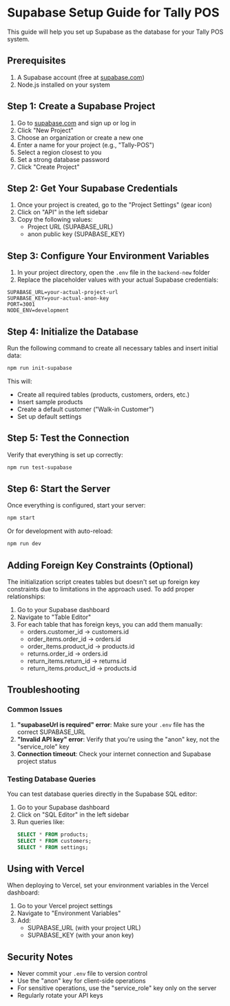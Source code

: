 # Supabase Setup Guide for Tally POS

This guide will help you set up Supabase as the database for your Tally POS system.

## Prerequisites

1. A Supabase account (free at [supabase.com](https://supabase.com/))
2. Node.js installed on your system

## Step 1: Create a Supabase Project

1. Go to [supabase.com](https://supabase.com/) and sign up or log in
2. Click "New Project"
3. Choose an organization or create a new one
4. Enter a name for your project (e.g., "Tally-POS")
5. Select a region closest to you
6. Set a strong database password
7. Click "Create Project"

## Step 2: Get Your Supabase Credentials

1. Once your project is created, go to the "Project Settings" (gear icon)
2. Click on "API" in the left sidebar
3. Copy the following values:
   - Project URL (SUPABASE_URL)
   - anon public key (SUPABASE_KEY)

## Step 3: Configure Your Environment Variables

1. In your project directory, open the `.env` file in the `backend-new` folder
2. Replace the placeholder values with your actual Supabase credentials:

```env
SUPABASE_URL=your-actual-project-url
SUPABASE_KEY=your-actual-anon-key
PORT=3001
NODE_ENV=development
```

## Step 4: Initialize the Database

Run the following command to create all necessary tables and insert initial data:

```bash
npm run init-supabase
```

This will:
- Create all required tables (products, customers, orders, etc.)
- Insert sample products
- Create a default customer ("Walk-in Customer")
- Set up default settings

## Step 5: Test the Connection

Verify that everything is set up correctly:

```bash
npm run test-supabase
```

## Step 6: Start the Server

Once everything is configured, start your server:

```bash
npm start
```

Or for development with auto-reload:

```bash
npm run dev
```

## Adding Foreign Key Constraints (Optional)

The initialization script creates tables but doesn't set up foreign key constraints due to limitations in the approach used. To add proper relationships:

1. Go to your Supabase dashboard
2. Navigate to "Table Editor"
3. For each table that has foreign keys, you can add them manually:
   - orders.customer_id → customers.id
   - order_items.order_id → orders.id
   - order_items.product_id → products.id
   - returns.order_id → orders.id
   - return_items.return_id → returns.id
   - return_items.product_id → products.id

## Troubleshooting

### Common Issues

1. **"supabaseUrl is required" error**: Make sure your `.env` file has the correct SUPABASE_URL
2. **"Invalid API key" error**: Verify that you're using the "anon" key, not the "service_role" key
3. **Connection timeout**: Check your internet connection and Supabase project status

### Testing Database Queries

You can test database queries directly in the Supabase SQL editor:

1. Go to your Supabase dashboard
2. Click on "SQL Editor" in the left sidebar
3. Run queries like:
   ```sql
   SELECT * FROM products;
   SELECT * FROM customers;
   SELECT * FROM settings;
   ```

## Using with Vercel

When deploying to Vercel, set your environment variables in the Vercel dashboard:

1. Go to your Vercel project settings
2. Navigate to "Environment Variables"
3. Add:
   - SUPABASE_URL (with your project URL)
   - SUPABASE_KEY (with your anon key)

## Security Notes

- Never commit your `.env` file to version control
- Use the "anon" key for client-side operations
- For sensitive operations, use the "service_role" key only on the server
- Regularly rotate your API keys